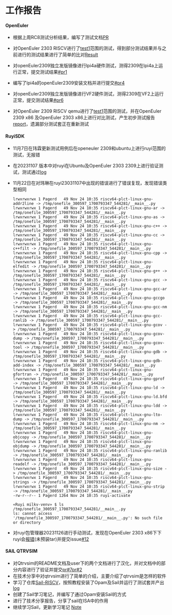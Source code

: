 # 工作报告

#### OpenEuler

- 根据上周RC8测试分析结果，编写了测试文档[PR](https://gitee.com/yunxiangluo/open-euler-risc-v-23.09-test/pulls/105)
- 对OpenEuler 2303 RISCV进行了[test1](./week21/oefor2309test_2)范围的测试，得到部分测试结果并与之前进行的测试结果进行了简单的比对[Result](./week21/2303ResultReport.md)

- 对openEuler2309独立发版镜像进行lpi4a硬件测试，测得2309在lpi4a上运行正常，提交测试结果[#pr1](https://gitee.com/yunxiangluo/openEuler-RISC-V-23.09-independent/pulls/1)
- 编写了lpi4a的openEuler2309安装文档并进行提交[#pr4](https://gitee.com/yunxiangluo/openEuler-RISC-V-23.09-independent/pulls/4)
- 对openEuler2309独立发版镜像进行VF2硬件测试，测得2309在VF2上运行正常，提交测试结果[#pr6](https://gitee.com/yunxiangluo/openEuler-RISC-V-23.09-independent/pulls/6)
- 对OpenEuler 2309 RISCV qemu进行了[test1](./week21/oefor2309test_2)范围的测试，并在OpenEuler 2309 x86 及OpenEuler 2303 x86上进行对比测试，产生初步测试报告[report](./week22/Mugen.md)，遗漏部分测试套正在重新测试

#### RuyiSDK

- 11月7日在玮霖更新测试用例后在openeuler 2309和ubuntu上进行ruyi范围的测试，无报错

- 在20231107 版本中对ruyi在Ubuntu及OpenEuler 2303 2309上进行验证测试，测试通过[log](./week18/ruyi)

- 11月22日在对玮琳在ruyi23031107中出现的错误进行了错误复现，发现错误类型相同

  ```
  lrwxrwxrwx 1 Pagerd   49 Nov 24 10:35 riscv64-plct-linux-gnu-addr2line -> /tmp/onefile_300597_1700793347_544281/__main__.py
  lrwxrwxrwx 1 Pagerd   49 Nov 24 10:35 riscv64-plct-linux-gnu-ar -> /tmp/onefile_300597_1700793347_544281/__main__.py
  lrwxrwxrwx 1 Pagerd   49 Nov 24 10:35 riscv64-plct-linux-gnu-as -> /tmp/onefile_300597_1700793347_544281/__main__.py
  lrwxrwxrwx 1 Pagerd   49 Nov 24 10:35 riscv64-plct-linux-gnu-c++ -> /tmp/onefile_300597_1700793347_544281/__main__.py
  lrwxrwxrwx 1 Pagerd   49 Nov 24 10:35 riscv64-plct-linux-gnu-cc -> /tmp/onefile_300597_1700793347_544281/__main__.py
  lrwxrwxrwx 1 Pagerd   49 Nov 24 10:35 riscv64-plct-linux-gnu-c++filt -> /tmp/onefile_300597_1700793347_544281/__main__.py
  lrwxrwxrwx 1 Pagerd   49 Nov 24 10:35 riscv64-plct-linux-gnu-cpp -> /tmp/onefile_300597_1700793347_544281/__main__.py
  lrwxrwxrwx 1 Pagerd   49 Nov 24 10:35 riscv64-plct-linux-gnu-elfedit -> /tmp/onefile_300597_1700793347_544281/__main__.py
  lrwxrwxrwx 1 Pagerd   49 Nov 24 10:35 riscv64-plct-linux-gnu-g++ -> /tmp/onefile_300597_1700793347_544281/__main__.py
  lrwxrwxrwx 1 Pagerd   49 Nov 24 10:35 riscv64-plct-linux-gnu-gcc -> /tmp/onefile_300597_1700793347_544281/__main__.py
  lrwxrwxrwx 1 Pagerd   49 Nov 24 10:35 riscv64-plct-linux-gnu-gcc-ar -> /tmp/onefile_300597_1700793347_544281/__main__.py
  lrwxrwxrwx 1 Pagerd   49 Nov 24 10:35 riscv64-plct-linux-gnu-gccgo -> /tmp/onefile_300597_1700793347_544281/__main__.py
  lrwxrwxrwx 1 Pagerd   49 Nov 24 10:35 riscv64-plct-linux-gnu-gcc-nm -> /tmp/onefile_300597_1700793347_544281/__main__.py
  lrwxrwxrwx 1 Pagerd   49 Nov 24 10:35 riscv64-plct-linux-gnu-gcc-ranlib -> /tmp/onefile_300597_1700793347_544281/__main__.py
  lrwxrwxrwx 1 Pagerd   49 Nov 24 10:35 riscv64-plct-linux-gnu-gcov -> /tmp/onefile_300597_1700793347_544281/__main__.py
  lrwxrwxrwx 1 Pagerd   49 Nov 24 10:35 riscv64-plct-linux-gnu-gcov-dump -> /tmp/onefile_300597_1700793347_544281/__main__.py
  lrwxrwxrwx 1 Pagerd   49 Nov 24 10:35 riscv64-plct-linux-gnu-gcov-tool -> /tmp/onefile_300597_1700793347_544281/__main__.py
  lrwxrwxrwx 1 Pagerd   49 Nov 24 10:35 riscv64-plct-linux-gnu-gdb -> /tmp/onefile_300597_1700793347_544281/__main__.py
  lrwxrwxrwx 1 Pagerd   49 Nov 24 10:35 riscv64-plct-linux-gnu-gdb-add-index -> /tmp/onefile_300597_1700793347_544281/__main__.py
  lrwxrwxrwx 1 Pagerd   49 Nov 24 10:35 riscv64-plct-linux-gnu-gfortran -> /tmp/onefile_300597_1700793347_544281/__main__.py
  lrwxrwxrwx 1 Pagerd   49 Nov 24 10:35 riscv64-plct-linux-gnu-gprof -> /tmp/onefile_300597_1700793347_544281/__main__.py
  lrwxrwxrwx 1 Pagerd   49 Nov 24 10:35 riscv64-plct-linux-gnu-ld -> /tmp/onefile_300597_1700793347_544281/__main__.py
  lrwxrwxrwx 1 Pagerd   49 Nov 24 10:35 riscv64-plct-linux-gnu-ld.bfd -> /tmp/onefile_300597_1700793347_544281/__main__.py
  lrwxrwxrwx 1 Pagerd   49 Nov 24 10:35 riscv64-plct-linux-gnu-ldd -> /tmp/onefile_300597_1700793347_544281/__main__.py
  lrwxrwxrwx 1 Pagerd   49 Nov 24 10:35 riscv64-plct-linux-gnu-lto-dump -> /tmp/onefile_300597_1700793347_544281/__main__.py
  lrwxrwxrwx 1 Pagerd   49 Nov 24 10:35 riscv64-plct-linux-gnu-nm -> /tmp/onefile_300597_1700793347_544281/__main__.py
  lrwxrwxrwx 1 Pagerd   49 Nov 24 10:35 riscv64-plct-linux-gnu-objcopy -> /tmp/onefile_300597_1700793347_544281/__main__.py
  lrwxrwxrwx 1 Pagerd   49 Nov 24 10:35 riscv64-plct-linux-gnu-objdump -> /tmp/onefile_300597_1700793347_544281/__main__.py
  lrwxrwxrwx 1 Pagerd   49 Nov 24 10:35 riscv64-plct-linux-gnu-ranlib -> /tmp/onefile_300597_1700793347_544281/__main__.py
  lrwxrwxrwx 1 Pagerd   49 Nov 24 10:35 riscv64-plct-linux-gnu-readelf -> /tmp/onefile_300597_1700793347_544281/__main__.py
  lrwxrwxrwx 1 Pagerd   49 Nov 24 10:35 riscv64-plct-linux-gnu-size -> /tmp/onefile_300597_1700793347_544281/__main__.py
  lrwxrwxrwx 1 Pagerd   49 Nov 24 10:35 riscv64-plct-linux-gnu-strings -> /tmp/onefile_300597_1700793347_544281/__main__.py
  lrwxrwxrwx 1 Pagerd   49 Nov 24 10:35 riscv64-plct-linux-gnu-strip -> /tmp/onefile_300597_1700793347_544281/__main__.py
  -rw-r--r-- 1 Pagerd 1264 Nov 24 10:35 ruyi-activate
  
  «Ruyi milkv-venv» $ ls /tmp/onefile_300597_1700793347_544281/__main__.py
  ls: cannot access '/tmp/onefile_300597_1700793347_544281/__main__.py': No such file or directory
  ```

  

- 对ruyi包管理器20231126进行手动测试，发现在OpenEuler 2303 x86下下ruyi会[报错](./week22/ruyi.md)(未预装tar)并提交issue[#12](https://github.com/ruyisdk/ruyi/issues/12)

#### SAIL QTRVSIM

- 对Qtrvsim的README文档及user下的两个文档进行了汉化，并对文档中的部分内容进行了验证并提交[pr#7](https://gitee.com/yunxiangluo/qtrvsim-test/pulls/7)[pr#2](https://gitee.com/yunxiangluo/qtrvsim-test/pulls/7)
- 在技术分享中对qtrvsim进行了简单的介绍，主要介绍了qtrvsim是怎样的软件
- 学习了仓库[Sail-RISCV](https://github.com/riscv/sail-riscv)，按照教程安装了Opam及Sail并运行了测试套并产出[log](./week18/sail_test)
- 创建了Sail学习笔记，并编写了通过Opam安装Sail的方式
- 进行了技术分享报告，分享了sail在ISA中的作用
- 继续学习Sail，更新学习笔记 [Note](https://github.com/Pagerd/PLCT/blob/main/Note/sail/README.md)


